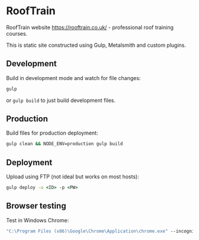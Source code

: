 # RoofTrain

RoofTrain website <https://rooftrain.co.uk/> - professional roof training courses.

This is static site constructed using Gulp, Metalsmith and custom plugins.


## Development

Build in development mode and watch for file changes:

```cmd
gulp
```

or `gulp build` to just build development files.


## Production

Build files for production deployment:

```cmd
gulp clean && NODE_ENV=production gulp build
```


## Deployment

Upload using FTP (not ideal but works on most hosts):

```cmd
gulp deploy -u <ID> -p <PW>
```

## Browser testing

Test in Windows Chrome:

```cmd
"C:\Program Files (x86)\Google\Chrome\Application\chrome.exe" --incognito --auto-open-devtools-for-tabs http://localhost:8000/
```
